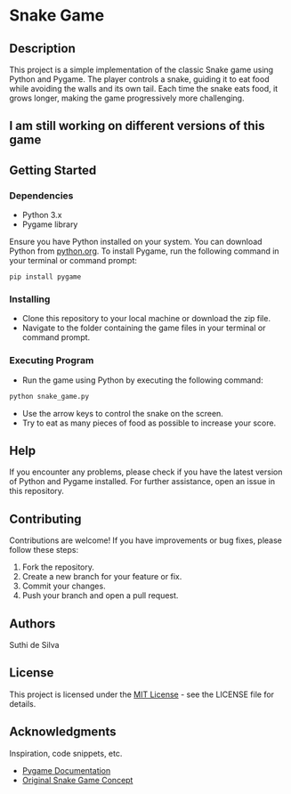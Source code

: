 # Snake Game

## Description
This project is a simple implementation of the classic Snake game using Python and Pygame. The player controls a snake, guiding it to eat food while avoiding the walls and its own tail. Each time the snake eats food, it grows longer, making the game progressively more challenging.

## I am still working on different versions of this game

## Getting Started

### Dependencies
- Python 3.x
- Pygame library

Ensure you have Python installed on your system. You can download Python from [python.org](https://www.python.org/downloads/). To install Pygame, run the following command in your terminal or command prompt:

```
pip install pygame
```

### Installing
- Clone this repository to your local machine or download the zip file.
- Navigate to the folder containing the game files in your terminal or command prompt.

### Executing Program
- Run the game using Python by executing the following command:
```python
python snake_game.py
```
- Use the arrow keys to control the snake on the screen.
- Try to eat as many pieces of food as possible to increase your score.

## Help
If you encounter any problems, please check if you have the latest version of Python and Pygame installed. For further assistance, open an issue in this repository.

## Contributing
Contributions are welcome! If you have improvements or bug fixes, please follow these steps:
1. Fork the repository.
2. Create a new branch for your feature or fix.
3. Commit your changes.
4. Push your branch and open a pull request.

## Authors
Suthi de Silva

## License
This project is licensed under the [MIT License](LICENSE.md) - see the LICENSE file for details.

## Acknowledgments
Inspiration, code snippets, etc.
- [Pygame Documentation](https://www.pygame.org/docs/)
- [Original Snake Game Concept](https://en.wikipedia.org/wiki/Snake_(video_game_genre))
